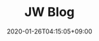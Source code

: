 ---
date: "2020-01-26T04:15:05+09:00"
description: Hugo zzo, zdoc theme documentation home page
draft: false
footer:
  contents:
    align: left
    applySinglePageCss: false
    markdown: |
      ## Jiwoo Son
      Copyright © 2021. All rights reserved.
  # sections:
  # - links:
  #   - link: https://gohugo.io/
  #     title: Docs
  #   - link: https://gohugo.io/
  #     title: Learn
  #   - link: https://gohugo.io/
  #     title: Showcase
  #   - link: https://gohugo.io/
  #     title: Blog
  #   title: General
  # - links:
  #   - link: https://gohugo.io/
  #     title: GitHub
  #   - link: https://gohugo.io/
  #     title: Releases
  #   - link: https://gohugo.io/
  #     title: Spectrum
  #   - link: https://gohugo.io/
  #     title: Telemetry
  #   title: resources
  # - links:
  #   - link: https://gohugo.io/
  #     title: GitHub
  #   - link: https://gohugo.io/
  #     title: Releases
  #   - link: https://gohugo.io/
  #     title: Spectrum
  #   - link: https://gohugo.io/
  #     title: Telemetry
  #   title: Features
    
landing:
  buttons:
  # - color: primary
  #   link: posts
  #   text: Posts
  # height: 500
  image: favicon/logo.png
  spaceBetweenTitleText: 25
  text:
  - Yonsei University 
  textColor: null
  title:
  - Jiwoo Son
  titleColor: null

sections:
- bgcolor: '#ffbf00'
  body:
    color: white
    description:
      저는 **심리학**과 **통계학**을 공부하고 있는 대학생입니다. <br>
      현재는 데이터분석에 관심이 생겨서 다양한 도전을 해보고 있습니다. <br> <br>
      **2013~2014** | 심리학 동아리장 / 하나고 LIOM Look Into Our Minds 운영 <br>
      **2015~2015** | 심리학 학술모임장 / 연세대 심리학 학술소모임 Psy-World 설립 및 운영 <br>
      **2015~2017** | KSCY 한국청소년학술대회 / 인문계열 컨퍼런스 총괄 및 헤드 퍼실리테이터 <br>
      **2016~2021** | 응용통계학과 이중전공 <br>
      **2017~2019** | 대한민국 공군 / RAPCON Radar Approach Control <br>
      **2020~2021** | ESC / 연세대학교 통계학회 학술부 및 총무
    image: images/section/brain3.png
    imagePosition: left
    subtitle: Who am I?
    subtitlePosition: left
  description: 간단자기소개 
  header:
    color: '#fff' 
    fontSize: 32
    hlcolor: '#8bc34a'
    title: Intro
    width: 140
  type: normal
  
- bgcolor: '#5a8734'
  cards:
  - button:
      bgcolor: '#ffbf00'
      color: white
      link: https://blog.naver.com/bungaedm
      name: Link
      size: large
      target: _blank
    color: white
    # description: 네이버 블로그
    image: images/section/naver.png
    subtitle: Naver Blog
    subtitlePosition: center
  - button:
      bgcolor: '#ffbf00'
      color: white
      link: https://www.instagram.com/j__ji.woo
      name: Link
      size: large
      target: _blank
    color: white
    # description: 인스타그램
    image: images/section/instagram.png
    subtitle: Instagram
    subtitlePosition: center
  - button:
      bgcolor: '#ffbf00'
      color: white
      link: https://www.facebook.com/jiwoo.son.50/
      name: Link  
      size: large
      target: _blank
    color: white
    # description: 페이스북 
    image: images/section/facebook.png
    subtitle: Facebook
    subtitlePosition: center
  # description: Lorem ipsum dolor sit amet, consectetur adipiscing elit. Fusce id eleifend
  #   erat. Integer eget mattis augue. Suspendisse semper laoreet tortor sed convallis.
  #   Nulla ac euismod lorem
  header:
    color: '#fff'
    fontSize: 32
    hlcolor: '#8bc34a'
    title: Profile
    width: 200
  type: card
  
- bgcolor: '#ffbf00'
  body:
    description:
      1. 수소차 충전소 입지 추천

      2. NH투자증권 Y&Z세대 투자자 프로파일링

      3. 심리 성향 예측 AI 경진대회

      4. 홈쇼핑 매출 예측 (빅콘테스트 챔피언스리그)
    image: images/section/keyboard.png
    imagePosition: left
    # subtitle: Projects
    # subtitlePosition: left
    #color: white
  description: null
  header:
    color: '#fff'
    fontSize: 32
    hlcolor: '#8bc34a'
    title: Projects
    width: 170
  type: normal
  
- bgcolor: '#5a8734'
  cards:
  - cards:
    color: white
    image: images/section/r.png
    subtitle: R
  - cards:
    color: white
    image: images/section/python.png
    subtitle: Python
  - cards:
    color: white
    image: images/section/sql.png
    subtitle: SQL
  - cards:
    color: white
    image: images/section/tableau.jpg
    subtitle: Tableau
  - cards:
    color: white
    image: images/section/spss.png
    subtitle: SPSS        
  header:
    color: '#fff'
    fontSize: 32
    hlcolor: '#8bc34a'
    title: Language Available
    width: 350
  type: card
  
title: JW Blog
--- 